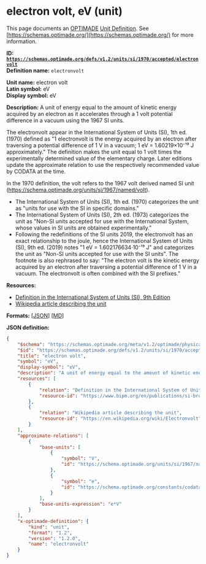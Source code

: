 # electron volt, eV (unit)

This page documents an [OPTIMADE](https://www.optimade.org/) [Unit Definition](https://schemas.optimade.org/#definitions). See [https://schemas.optimade.org/](https://schemas.optimade.org/) for more information.

**ID: [`https://schemas.optimade.org/defs/v1.2/units/si/1970/accepted/electronvolt`](https://schemas.optimade.org/defs/v1.2/units/si/1970/accepted/electronvolt.md)**  
**Definition name:** `electronvolt`

**Unit name:** electron volt  
**Latin symbol:** eV  
**Display symbol:** eV  
  
**Description:** A unit of energy equal to the amount of kinetic energy acquired by an electron as it accelerates through a 1 volt potential difference in a vacuum using the 1967 SI units.

The electronvolt appear in the International System of Units (SI), 1th ed. (1970) defined as "1 electronvolt is the energy acquired by an electron after traversing a potential difference of 1 V in a vacuum; 1 eV = 1.60219×10⁻¹⁹ J approximately."
The definition makes the unit equal to 1 volt times the experimentally determined value of the elementary charge.
Later editions update the approximate relation to use the respectively recommended value by CODATA at the time.

In the 1970 definition, the volt refers to the 1967 volt derived named SI unit (https://schema.optimade.org/units/si/1967/named/volt).

- The International System of Units (SI), 1th ed. (1970) categorizes the unit as "units for use with the SI in specific domains."
- The International System of Units (SI), 2th ed. (1973) categorizes the unit as "Non-SI units accepted for use with the International System, whose values in SI units are obtained experimentally."
- Following the redefinitions of the SI units 2019, the electronvolt has an exact relationship to the joule, hence the International System of Units (SI), 9th ed. (2019) notes "1 eV = 1.602176634·10⁻¹⁹ J" and categorizes the unit as "Non-SI units accepted for use with the SI units".
  The footnote is also rephrased to say: "The electron volt is the kinetic energy acquired by an electron after traversing a potential difference of 1 V in a vacuum. The electronvolt is often combined with the SI prefixes."

**Resources:**

- [Definition in the International System of Units (SI), 9th Edition](https://www.bipm.org/en/publications/si-brochure)
- [Wikipedia article describing the unit](https://en.wikipedia.org/wiki/Electronvolt)


**Formats:** [[JSON](electronvolt.json)] [[MD](electronvolt.md)]

**JSON definition:**

``` json
{
    "$schema": "https://schemas.optimade.org/meta/v1.2/optimade/physical_unit_definition.md",
    "$id": "https://schemas.optimade.org/defs/v1.2/units/si/1970/accepted/electronvolt",
    "title": "electron volt",
    "symbol": "eV",
    "display-symbol": "eV",
    "description": "A unit of energy equal to the amount of kinetic energy acquired by an electron as it accelerates through a 1 volt potential difference in a vacuum using the 1967 SI units.\n\nThe electronvolt appear in the International System of Units (SI), 1th ed. (1970) defined as \"1 electronvolt is the energy acquired by an electron after traversing a potential difference of 1 V in a vacuum; 1 eV = 1.60219\u00d710\u207b\u00b9\u2079 J approximately.\"\nThe definition makes the unit equal to 1 volt times the experimentally determined value of the elementary charge.\nLater editions update the approximate relation to use the respectively recommended value by CODATA at the time.\n\nIn the 1970 definition, the volt refers to the 1967 volt derived named SI unit (https://schema.optimade.org/units/si/1967/named/volt).\n\n- The International System of Units (SI), 1th ed. (1970) categorizes the unit as \"units for use with the SI in specific domains.\"\n- The International System of Units (SI), 2th ed. (1973) categorizes the unit as \"Non-SI units accepted for use with the International System, whose values in SI units are obtained experimentally.\"\n- Following the redefinitions of the SI units 2019, the electronvolt has an exact relationship to the joule, hence the International System of Units (SI), 9th ed. (2019) notes \"1 eV = 1.602176634\u00b710\u207b\u00b9\u2079 J\" and categorizes the unit as \"Non-SI units accepted for use with the SI units\".\n  The footnote is also rephrased to say: \"The electron volt is the kinetic energy acquired by an electron after traversing a potential difference of 1 V in a vacuum. The electronvolt is often combined with the SI prefixes.\"",
    "resources": [
        {
            "relation": "Definition in the International System of Units (SI), 9th Edition",
            "resource-id": "https://www.bipm.org/en/publications/si-brochure"
        },
        {
            "relation": "Wikipedia article describing the unit",
            "resource-id": "https://en.wikipedia.org/wiki/Electronvolt"
        }
    ],
    "approximate-relations": [
        {
            "base-units": [
                {
                    "symbol": "V",
                    "id": "https://schema.optimade.org/units/si/1967/named/volt"
                },
                {
                    "symbol": "e",
                    "id": "https://schema.optimade.org/constants/codata/2018/electromagnetic/elementarycharge"
                }
            ],
            "base-units-expression": "e*V"
        }
    ],
    "x-optimade-definition": {
        "kind": "unit",
        "format": "1.2",
        "version": "1.2.0",
        "name": "electronvolt"
    }
}
```